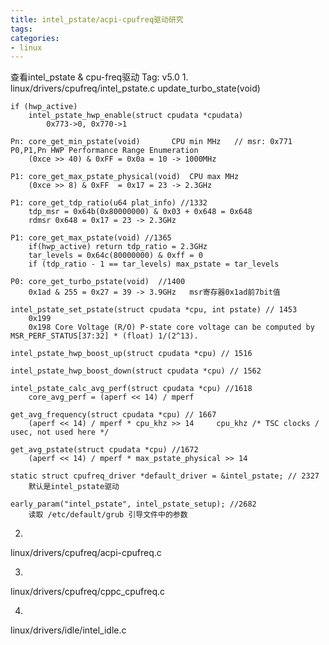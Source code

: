 ```yaml
---
title: intel_pstate/acpi-cpufreq驱动研究
tags: 
categories:
- linux
---
```

查看intel_pstate & cpu-freq驱动
Tag: v5.0
1.
linux/drivers/cpufreq/intel_pstate.c
	update_turbo_state(void)
	
	if (hwp_active)
		intel_pstate_hwp_enable(struct cpudata *cpudata)  
			0x773->0, 0x770->1

	Pn: core_get_min_pstate(void)  		CPU min MHz   // msr: 0x771 P0,P1,Pn HWP Performance Range Enumeration
		(0xce >> 40) & 0xFF = 0x0a = 10 -> 1000MHz

	P1: core_get_max_pstate_physical(void) 	CPU max MHz
		(0xce >> 8) & 0xFF  = 0x17 = 23 -> 2.3GHz

	P1: core_get_tdp_ratio(u64 plat_info) //1332
		tdp_msr = 0x64b(0x80000000) & 0x03 + 0x648 = 0x648
		rdmsr 0x648 = 0x17 = 23 -> 2.3GHz

	P1: core_get_max_pstate(void) //1365
		if(hwp_active) return tdp_ratio = 2.3GHz
		tar_levels = 0x64c(80000000) & 0xff = 0
		if (tdp_ratio - 1 == tar_levels) max_pstate = tar_levels

	P0: core_get_turbo_pstate(void)  //1400
		0x1ad & 255 = 0x27 = 39 -> 3.9GHz   msr寄存器0x1ad前7bit值

	intel_pstate_set_pstate(struct cpudata *cpu, int pstate) // 1453
		0x199
		0x198 Core Voltage (R/O) P-state core voltage can be computed by MSR_PERF_STATUS[37:32] * (float) 1/(2^13).

	intel_pstate_hwp_boost_up(struct cpudata *cpu) // 1516

	intel_pstate_hwp_boost_down(struct cpudata *cpu) // 1562

	intel_pstate_calc_avg_perf(struct cpudata *cpu) //1618
		core_avg_perf = (aperf << 14) / mperf

	get_avg_frequency(struct cpudata *cpu) // 1667
		(aperf << 14) / mperf * cpu_khz >> 14	  cpu_khz /* TSC clocks / usec, not used here */	

	get_avg_pstate(struct cpudata *cpu) //1672
		(aperf << 14) / mperf * max_pstate_physical >> 14	

	static struct cpufreq_driver *default_driver = &intel_pstate; // 2327
		默认是intel_pstate驱动
		
	early_param("intel_pstate", intel_pstate_setup); //2682
		读取 /etc/default/grub 引导文件中的参数

2.
linux/drivers/cpufreq/acpi-cpufreq.c

3.
linux/drivers/cpufreq/cppc_cpufreq.c

4.
linux/drivers/idle/intel_idle.c
